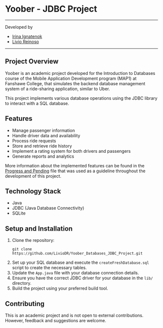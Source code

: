 # Yoober - JDBC Project
---
Developed by
- [Irina Ignatenok](https://github.com/irinaignatenok)
- [Livio Reinoso](https://github.com/LivioDR)
---
## Project Overview

Yoober is an academic project developed for the Introduction to Databases course of the Mobile Application Development program (MAP1) at Fanshawe College, that simulates the backend database management system of a ride-sharing application, similar to Uber. 

This project implements various database operations using the JDBC library to interact with a SQL database.

## Features

- Manage passenger information
- Handle driver data and availability
- Process ride requests
- Store and retrieve ride history
- Implement a rating system for both drivers and passengers
- Generate reports and analytics

More information about the implemented features can be found in the [Progress and Pending](https://github.com/LivioDR/Yoober_Databases_JDBC_Project/blob/main/src/database/ProgressAndPending.md) file that was used as a guideline throughout the development of this project.

## Technology Stack

- Java
- JDBC (Java Database Connectivity)
- SQLite

## Setup and Installation

1. Clone the repository:
   ```
   git clone https://github.com/LivioDR/Yoober_Databases_JDBC_Project.git
   ```
2. Set up your SQL database and execute the `createFreshDatabase.sql` script to create the necessary tables.
3. Update the `App.java` file with your database connection details.
4. Ensure you have the correct JDBC driver for your database in the `lib/` directory.
5. Build the project using your preferred build tool.

## Contributing

This is an academic project and is not open to external contributions. However, feedback and suggestions are welcome.
